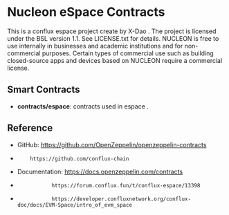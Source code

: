 # Nucleon eSpace Contracts

This is a conflux espace project create by X-Dao .
The project is licensed under the BSL version 1.1. See LICENSE.txt for details. NUCLEON is free to use internally in businesses and academic institutions and for non-commercial purposes. Certain types of commercial use such as building closed-source apps and devices based on NUCLEON require a commercial license.
## Smart Contracts

- **contracts/espace**: contracts  used in espace [](https://docs.openzeppelin.com/contracts/4.x/erc20).


## Reference

- GitHub: https://github.com/OpenZeppelin/openzeppelin-contracts
-         https://github.com/conflux-chain
- Documentation: https://docs.openzeppelin.com/contracts
-                https://forum.conflux.fun/t/conflux-espace/13398
-                https://developer.confluxnetwork.org/conflux-doc/docs/EVM-Space/intro_of_evm_space
